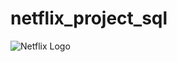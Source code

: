 # netflix_project_sql
![Netflix Logo](https://github.com/Bek-alt/NETFLIX_SQL_PROJECT#:~:text=3%20Commits-,51LGj5%2D%2DKsL._h1_.png,-Add%20files%20via)
